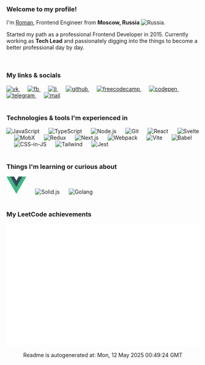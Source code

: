 
<h3>Welcome to my profile!</h3>
<p>I'm <a href="https://rshalman.github.io" target="_blank">Roman</a>, Frontend Engineer from <b>Moscow, Russia</b> <img src="https://cdn-icons-png.flaticon.com/64/197/197408.png" width="13" alt="Russia" />.</p>

<p>Started my path as a professional Frontend Developer in 2015.
Currently working as <b>Tech Lead</b> and passionately digging into the things to become a better professional day by day.</p>
<br/>
   <h3>My  links & socials</h3>
   <div><a href="https://vk.com/roman_shalman" target="_blank">
            <img src="https://rshalman.github.io/images/vk_logo.svg" alt="vk" height="65" width="45" />
        </a><span>&nbsp;</span><span>&nbsp;</span><span>&nbsp;</span><span>&nbsp;</span>
<a href="https://www.facebook.com/roman.shalman.5" target="_blank">
            <img src="https://rshalman.github.io/images/fb_logo.svg" alt="fb" height="65" width="45" />
        </a><span>&nbsp;</span><span>&nbsp;</span><span>&nbsp;</span><span>&nbsp;</span>
<a href="https://www.linkedin.com/in/roman-shalman/" target="_blank">
            <img src="https://rshalman.github.io/images/linked-in_logo.svg" alt="li" height="65" width="45" />
        </a><span>&nbsp;</span><span>&nbsp;</span><span>&nbsp;</span><span>&nbsp;</span>
<a href="https://github.com/RShalman" target="_blank">
            <img src="https://rshalman.github.io/images/gh_logo.svg" alt="github" height="65" width="45" />
        </a><span>&nbsp;</span><span>&nbsp;</span><span>&nbsp;</span><span>&nbsp;</span>
<a href="https://www.freecodecamp.org/rshalman" target="_blank">
            <img src="https://rshalman.github.io/images/fcc_logo.svg" alt="freecodecamp" height="65" width="45" />
        </a><span>&nbsp;</span><span>&nbsp;</span><span>&nbsp;</span><span>&nbsp;</span>
<a href="https://codepen.io/RShalman/" target="_blank">
            <img src="https://rshalman.github.io/images/cp_logo.svg" alt="codepen" height="65" width="45" />
        </a><span>&nbsp;</span><span>&nbsp;</span><span>&nbsp;</span><span>&nbsp;</span>
<a href="https://t.me/kursor" target="_blank">
            <img src="https://rshalman.github.io/images/tg_logo.svg" alt="telegram" height="65" width="45" />
        </a><span>&nbsp;</span><span>&nbsp;</span><span>&nbsp;</span><span>&nbsp;</span>
<a href="mailto:romanshalman@gmail.com" target="_blank">
            <img src="https://rshalman.github.io/images/gm_logo.svg" alt="mail" height="65" width="45" />
        </a></div>
<br/>
<h3>Technologies & tools I'm experienced in</h3>  
<div><span>
        <img src="https://rshalman.github.io/images/javascript.svg" alt="JavaScript" height="65" width="45"/>
    </span><span>&nbsp;</span><span>&nbsp;</span><span>&nbsp;</span><span>&nbsp;</span>
<span>
        <img src="https://rshalman.github.io/images/typescript.svg" alt="TypeScript" height="65" width="45"/>
    </span><span>&nbsp;</span><span>&nbsp;</span><span>&nbsp;</span><span>&nbsp;</span>
<span>
        <img src="https://rshalman.github.io/images/nodejs.svg" alt="Node.js" height="65" width="45"/>
    </span><span>&nbsp;</span><span>&nbsp;</span><span>&nbsp;</span><span>&nbsp;</span>
<span>
        <img src="https://rshalman.github.io/images/git.svg" alt="Git" height="65" width="45"/>
    </span><span>&nbsp;</span><span>&nbsp;</span><span>&nbsp;</span><span>&nbsp;</span>
<span>
        <img src="https://rshalman.github.io/images/react.svg" alt="React" height="65" width="45"/>
    </span><span>&nbsp;</span><span>&nbsp;</span><span>&nbsp;</span><span>&nbsp;</span>
<span>
        <img src="https://rshalman.github.io/images/svelte.svg" alt="Svelte" height="65" width="45"/>
    </span><span>&nbsp;</span><span>&nbsp;</span><span>&nbsp;</span><span>&nbsp;</span>
<span>
        <img src="https://rshalman.github.io/images/mobx.svg" alt="MobX" height="65" width="45"/>
    </span><span>&nbsp;</span><span>&nbsp;</span><span>&nbsp;</span><span>&nbsp;</span>
<span>
        <img src="https://rshalman.github.io/images/redux.svg" alt="Redux" height="65" width="45"/>
    </span><span>&nbsp;</span><span>&nbsp;</span><span>&nbsp;</span><span>&nbsp;</span>
<span>
        <img src="https://rshalman.github.io/images/nextjs.svg" alt="Next.js" height="65" width="45"/>
    </span><span>&nbsp;</span><span>&nbsp;</span><span>&nbsp;</span><span>&nbsp;</span>
<span>
        <img src="https://rshalman.github.io/images/webpack.svg" alt="Webpack" height="65" width="45"/>
    </span><span>&nbsp;</span><span>&nbsp;</span><span>&nbsp;</span><span>&nbsp;</span>
<span>
        <img src="https://rshalman.github.io/images/vite.svg" alt="Vite" height="65" width="45"/>
    </span><span>&nbsp;</span><span>&nbsp;</span><span>&nbsp;</span><span>&nbsp;</span>
<span>
        <img src="https://rshalman.github.io/images/babel.svg" alt="Babel" height="65" width="45"/>
    </span><span>&nbsp;</span><span>&nbsp;</span><span>&nbsp;</span><span>&nbsp;</span>
<span>
        <img src="https://rshalman.github.io/images/sass.svg" alt="CSS-in-JS" height="65" width="45"/>
    </span><span>&nbsp;</span><span>&nbsp;</span><span>&nbsp;</span><span>&nbsp;</span>
<span>
        <img src="https://rshalman.github.io/images/tailwind.svg" alt="Tailwind" height="65" width="45"/>
    </span><span>&nbsp;</span><span>&nbsp;</span><span>&nbsp;</span><span>&nbsp;</span>
<span>
        <img src="https://rshalman.github.io/images/jest.svg" alt="Jest" height="65" width="45"/>
    </span></div>
<br/>
<h3>Things I'm learning or curious about</h3>  
<div><span>
            <img src="https://raw.githubusercontent.com/vuejs/art/9f8ee218d32b52c2d150212f22798a7a61689361/logo.svg" alt="Vue.js" height="45" />
        </span><span>&nbsp;</span><span>&nbsp;</span><span>&nbsp;</span><span>&nbsp;</span>
<span>
            <img src="https://www.solidjs.com/img/logo/without-wordmark/logo.svg" alt="Solid.js" height="45" />
        </span><span>&nbsp;</span><span>&nbsp;</span><span>&nbsp;</span><span>&nbsp;</span>
<span>
            <img src="https://go.dev/images/go-logo-blue.svg" alt="Golang" height="45" />
        </span></div>
<br/><h3>My LeetCode achievements</h3><img src="generators/assets/leetCodeWidget.svg" /><br/><p align="center">Readme is autogenerated at: Mon, 12 May 2025 00:49:24 GMT</p><br/>
